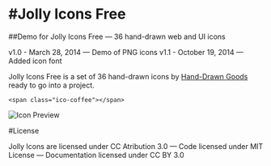 #Jolly Icons Free
===============

##Demo for Jolly Icons Free — 36 hand-drawn web and UI icons

v1.0 - March 28, 2014 — Demo of PNG icons
v1.1 - October 19, 2014 — Added icon font

Jolly Icons Free is a set of 36 hand-drawn icons by [Hand-Drawn Goods](http://handdrawngoods.com) ready to go into a project.

``<span class="ico-coffee"></span>``

![Icon Preview](http://htmlpreview.github.io/?https://github.com/handdrawngoods/jollyicons-free/blob/master/index.html)

#License

Jolly Icons are licensed under CC Atribution 3.0 — Code licensed under MIT License — Documentation licensed under CC BY 3.0